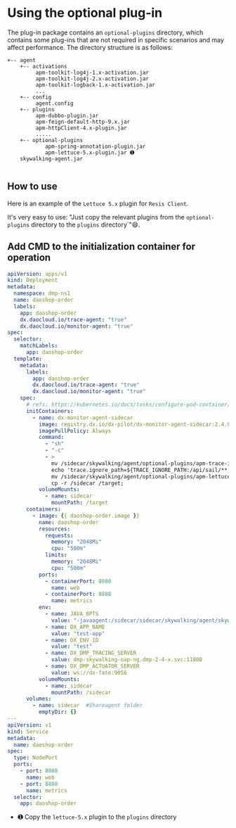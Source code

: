 # Using the optional plug-in
The plug-in package contains an `optional-plugins` directory, which contains some plug-ins that are not required in specific scenarios and may affect performance. The directory structure is as follows:

```
+-- agent
    +-- activations
         apm-toolkit-log4j-1.x-activation.jar
         apm-toolkit-log4j-2.x-activation.jar
         apm-toolkit-logback-1.x-activation.jar
         ...
    +-- config
         agent.config  
    +-- plugins
         apm-dubbo-plugin.jar
         apm-feign-default-http-9.x.jar
         apm-httpClient-4.x-plugin.jar
         .....
    +-- optional-plugins
    		apm-spring-annotation-plugin.jar 
    		apm-lettuce-5.x-plugin.jar ➊
    skywalking-agent.jar
    
```

## How to use

Here is an example of the `Lettuce 5.x` plugin for `Resis Client`.

It's very easy to use: "Just copy the relevant plugins from the `optional-plugins` directory to the `plugins` directory`"😄.

## Add CMD to the initialization container for operation

```yml
apiVersion: apps/v1
kind: Deployment
metadata:
  namespace: dmp-ns1
  name: daoshop-order
  labels:
    app: daoshop-order
    dx.daocloud.io/trace-agent: "true"
    dx.daocloud.io/monitor-agent: "true"
spec:
  selector:
    matchLabels:
      app: daoshop-order
  template:
    metadata:
      labels:
        app: daoshop-order
        dx.daocloud.io/trace-agent: "true"
        dx.daocloud.io/monitor-agent: "true"
    spec:
      # refs: https://kubernetes.io/docs/tasks/configure-pod-container/configure-pod-initialization/
      initContainers:
        - name: dx-monitor-agent-sidecar
          image: registry.dx.io/dx-pilot/dx-monitor-agent-sidecar:2.4.0-3cdaa67
          imagePullPolicy: Always
          command: 
            - "sh"
            - "-c"
            - > 
              mv /sidecar/skywalking/agent/optional-plugins/apm-trace-ignore-plugin-6.6.0-SNAPSHOT.jar /sidecar/skywalking/agent/plugins;
              echo 'trace.ignore_path=${TRACE_IGNORE_PATH:/api/sail/**,/metrics/**,/resource/v0.1/**}' >> /sidecar/skywalking/agent/config/apm-trace-ignore-plugin.config;
              mv /sidecar/skywalking/agent/optional-plugins/apm-lettuce-5.x-plugin.jar /sidecar/skywalking/agent/plugins;   ➊
              cp -r /sidecar /target;
          volumeMounts:
            - name: sidecar
              mountPath: /target
      containers:
        - image: {{ daoshop-order.image }}
          name: daoshop-order
          resources:
            requests:
              memory: "2048Mi"
              cpu: "500m"
            limits:
              memory: "2048Mi"
              cpu: "500m"
          ports:
            - containerPort: 8080
              name: web
            - containerPort: 8888
              name: metrics
          env:
            - name: JAVA_OPTS
              value: "-javaagent:/sidecar/sidecar/skywalking/agent/skywalking-agent.jar -javaagent:/sidecar/sidecar/vedfolnir/vedfolnir-agent.jar"
            - name: DX_APP_NAME
              value: "test-app"
            - name: DX_ENV_ID
              value: "test"
            - name: DX_DMP_TRACING_SERVER
              value: dmp-skywalking-oap-ng.dmp-2-4-x.svc:11800
            - name: DX_DMP_ACTUATOR_SERVER
              value: ws://dx-fate:9056
          volumeMounts:
            - name: sidecar
              mountPath: /sidecar
      volumes:
        - name: sidecar  #Shareagent folder
          emptyDir: {}
---
apiVersion: v1
kind: Service
metadata:
  name: daoshop-order
spec:
  type: NodePort
  ports:
    - port: 8080
      name: web
    - port: 8888
      name: metrics
  selector:
    app: daoshop-order

```

- ➊ Copy the `lettuce-5.x` plugin to the `plugins` directory



